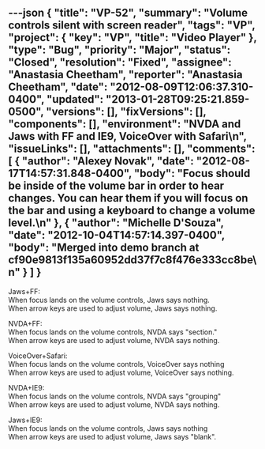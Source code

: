 ---json
{
  "title": "VP-52",
  "summary": "Volume controls silent with screen reader",
  "tags": "VP",
  "project": {
    "key": "VP",
    "title": "Video Player"
  },
  "type": "Bug",
  "priority": "Major",
  "status": "Closed",
  "resolution": "Fixed",
  "assignee": "Anastasia Cheetham",
  "reporter": "Anastasia Cheetham",
  "date": "2012-08-09T12:06:37.310-0400",
  "updated": "2013-01-28T09:25:21.859-0500",
  "versions": [],
  "fixVersions": [],
  "components": [],
  "environment": "NVDA and Jaws with FF and IE9, VoiceOver with Safari\n",
  "issueLinks": [],
  "attachments": [],
  "comments": [
    {
      "author": "Alexey Novak",
      "date": "2012-08-17T14:57:31.848-0400",
      "body": "Focus should be inside of the volume bar in order to hear changes. You can hear them if you will focus on the bar and using a keyboard to change a volume level.\n"
    },
    {
      "author": "Michelle D'Souza",
      "date": "2012-10-04T14:57:14.397-0400",
      "body": "Merged into demo branch at cf90e9813f135a60952dd37f7c8f476e333cc8be\n"
    }
  ]
}
---
Jaws+FF:\
When focus lands on the volume controls, Jaws says nothing.\
When arrow keys are used to adjust volume, Jaws says nothing.

NVDA+FF:\
When focus lands on the volume controls, NVDA says "section."\
When arrow keys are used to adjust volume, NVDA says nothing.

VoiceOver+Safari:\
When focus lands on the volume controls, VoiceOver says nothing\
When arrow keys are used to adjust volume, VoiceOver says nothing.

NVDA+IE9:\
When focus lands on the volume controls, NVDA says "grouping"\
When arrow keys are used to adjust volume, NVDA says nothing.

Jaws+IE9:\
When focus lands on the volume controls, Jaws says nothing\
When arrow keys are used to adjust volume, Jaws says "blank".

        